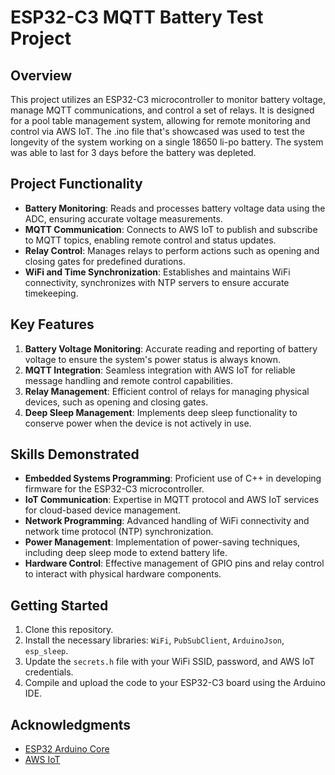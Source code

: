 # ESP32-C3 MQTT Battery Test Project

## Overview

This project utilizes an ESP32-C3 microcontroller to monitor battery voltage, manage MQTT communications, and control a set of relays. It is designed for a pool table management system, allowing for remote monitoring and control via AWS IoT. 
The .ino file that's showcased was used to test the longevity of the system working on a single 18650 li-po battery. The system was able to last for 3 days before the battery was depleted.

## Project Functionality

- **Battery Monitoring**: Reads and processes battery voltage data using the ADC, ensuring accurate voltage measurements.
- **MQTT Communication**: Connects to AWS IoT to publish and subscribe to MQTT topics, enabling remote control and status updates.
- **Relay Control**: Manages relays to perform actions such as opening and closing gates for predefined durations.
- **WiFi and Time Synchronization**: Establishes and maintains WiFi connectivity, synchronizes with NTP servers to ensure accurate timekeeping.

## Key Features

1. **Battery Voltage Monitoring**: Accurate reading and reporting of battery voltage to ensure the system's power status is always known.
2. **MQTT Integration**: Seamless integration with AWS IoT for reliable message handling and remote control capabilities.
3. **Relay Management**: Efficient control of relays for managing physical devices, such as opening and closing gates.
4. **Deep Sleep Management**: Implements deep sleep functionality to conserve power when the device is not actively in use.

## Skills Demonstrated

- **Embedded Systems Programming**: Proficient use of C++ in developing firmware for the ESP32-C3 microcontroller.
- **IoT Communication**: Expertise in MQTT protocol and AWS IoT services for cloud-based device management.
- **Network Programming**: Advanced handling of WiFi connectivity and network time protocol (NTP) synchronization.
- **Power Management**: Implementation of power-saving techniques, including deep sleep mode to extend battery life.
- **Hardware Control**: Effective management of GPIO pins and relay control to interact with physical hardware components.

## Getting Started

1. Clone this repository.
2. Install the necessary libraries: `WiFi`, `PubSubClient`, `ArduinoJson`, `esp_sleep`.
3. Update the `secrets.h` file with your WiFi SSID, password, and AWS IoT credentials.
4. Compile and upload the code to your ESP32-C3 board using the Arduino IDE.

## Acknowledgments

- [ESP32 Arduino Core](https://github.com/espressif/arduino-esp32)
- [AWS IoT](https://aws.amazon.com/iot-core/)
